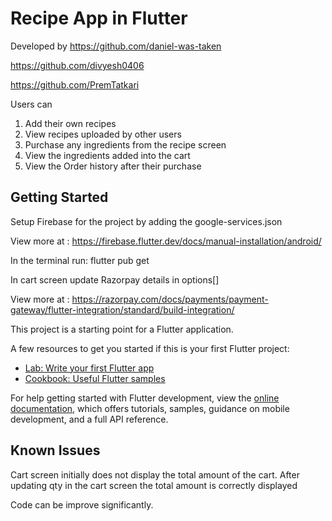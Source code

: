 # Recipe App in Flutter

Developed by
https://github.com/daniel-was-taken

https://github.com/divyesh0406

https://github.com/PremTatkari



Users can
1. Add their own recipes
2. View recipes uploaded by other users 
3. Purchase any ingredients from the recipe screen
4. View the ingredients added into the cart
5. View the Order history after their purchase


## Getting Started

Setup Firebase for the project by adding the google-services.json

View more at : https://firebase.flutter.dev/docs/manual-installation/android/

In the terminal run: flutter pub get

In cart screen update Razorpay details in options[]

View more at :  https://razorpay.com/docs/payments/payment-gateway/flutter-integration/standard/build-integration/


This project is a starting point for a Flutter application.

A few resources to get you started if this is your first Flutter project:

- [Lab: Write your first Flutter app](https://docs.flutter.dev/get-started/codelab)
- [Cookbook: Useful Flutter samples](https://docs.flutter.dev/cookbook)

For help getting started with Flutter development, view the
[online documentation](https://docs.flutter.dev/), which offers tutorials,
samples, guidance on mobile development, and a full API reference.

## Known Issues

Cart screen initially does not display the total amount of the cart.
     After updating qty in the cart screen the total amount is correctly displayed
     
Code can be improve significantly.

